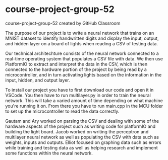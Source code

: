 # course-project-group-52
course-project-group-52 created by GitHub Classroom

The purpose of our project is to write a neural network that trains on an MNIST dataset to identify handwritten digits and display the input, output, and hidden layer on a board of lights when reading a CSV of testing data.

Our technical architechture consists of the neural network connected to a real-time operating system that populates a CSV file with data. We then use PlatformIO to extract and interpret the data in the CSV, which is then connected to the hardware portion of the project by being read by a microcontroller, and in turn activating lights based on the information in the input, hidden, and output layer.

To install our project you have to first download our code and open it in VSCode. You then have to run multilayer.py in order to train the neural network. This will take a varied amount of time depending on what machine you're running it on. From there you have to run main.cpp in the MCU folder to set up the microcontroller to read the data correctly. 

Gautam and Ary worked on parsing the CSV and dealing with some of the hardware aspects of the project such as writing code for platformIO and building the light board. Jacob worked on writing the perceptron and multilayer neural network as well as populating the CSV with data such as weights, inputs and outputs. Elliot focused on graphing data such as errors while training and testing data as well as helping research and implement some functions within the neural network.
